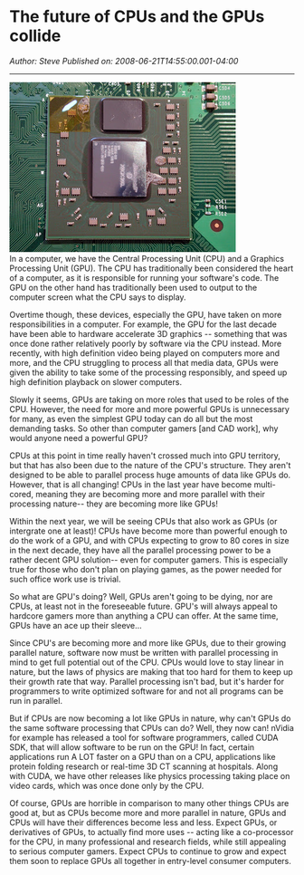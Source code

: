 # The future of CPUs and the GPUs collide

*Author: Steve*
*Published on: 2008-06-21T14:55:00.001-04:00*

---

[![](40.jpg)](http://bp1.blogger.com/_kfv2ADnjgQg/SF1c0n0UpHI/AAAAAAAABKY/tvwHZiAWI1Y/s1600-h/40.jpg)  
In a computer, we have the Central Processing Unit (CPU) and a Graphics Processing Unit (GPU). The CPU has traditionally been considered the heart of a computer, as it is responsible for running your software's code. The GPU on the other hand has traditionally been used to output to the computer screen what the CPU says to display.  
  
Overtime though, these devices, especially the GPU, have taken on more responsibilities in a computer. For example, the GPU for the last decade have been able to hardware accelerate 3D graphics -- something that was once done rather relatively poorly by software via the CPU instead. More recently, with high definition video being played on computers more and more, and the CPU struggling to process all that media data, GPUs were given the ability to take some of the processing responsibly, and speed up high definition playback on slower computers.   
  
Slowly it seems, GPUs are taking on more roles that used to be roles of the CPU. However, the need for more and more powerful GPUs is unnecessary for many, as even the simplest GPU today can do all but the most demanding tasks. So other than computer gamers [and CAD work], why would anyone need a powerful GPU?  
  
CPUs at this point in time really haven't crossed much into GPU territory, but that has also been due to the nature of the CPU's structure. They aren't designed to be able to parallel process huge amounts of data like GPUs do. However, that is all changing! CPUs in the last year have become multi-cored, meaning they are becoming more and more parallel with their processing nature-- they are becoming more like GPUs!   
  
Within the next year, we will be seeing CPUs that also work as GPUs (or intergrate one at least)! CPUs have become more than powerful enough to do the work of a GPU, and with CPUs expecting to grow to 80 cores in size in the next decade, they have all the parallel processing power to be a rather decent GPU solution-- even for computer gamers. This is especially true for those who don't plan on playing games, as the power needed for such office work use is trivial.  
  
So what are GPU's doing? Well, GPUs aren't going to be dying, nor are CPUs, at least not in the foreseeable future. GPU's will always appeal to hardcore gamers more than anything a CPU can offer. At the same time, GPUs have an ace up their sleeve...   
  
Since CPU's are becoming more and more like GPUs, due to their growing parallel nature, software now must be written with parallel processing in mind to get full potential out of the CPU. CPUs would love to stay linear in nature, but the laws of physics are making that too hard for them to keep up their growth rate that way. Parallel processing isn't bad, but it's harder for programmers to write optimized software for and not all programs can be run in parallel.  
  
But if CPUs are now becoming a lot like GPUs in nature, why can't GPUs do the same software processing that CPUs can do? Well, they now can! nVidia for example has released a tool for software programmers, called CUDA SDK, that will allow software to be run on the GPU! In fact, certain applications run A LOT faster on a GPU than on a CPU, applications like protein folding research or real-time 3D CT scanning at hospitals. Along with CUDA, we have other releases like physics processing taking place on video cards, which was once done only by the CPU.  
  
Of course, GPUs are horrible in comparison to many other things CPUs are good at, but as CPUs become more and more parallel in nature, GPUs and CPUs will have their differences become less and less. Expect GPUs, or derivatives of GPUs, to actually find more uses -- acting like a co-processor for the CPU, in many professional and research fields, while still appealing to serious computer gamers. Expect CPUs to continue to grow and expect them soon to replace GPUs all together in entry-level consumer computers. 